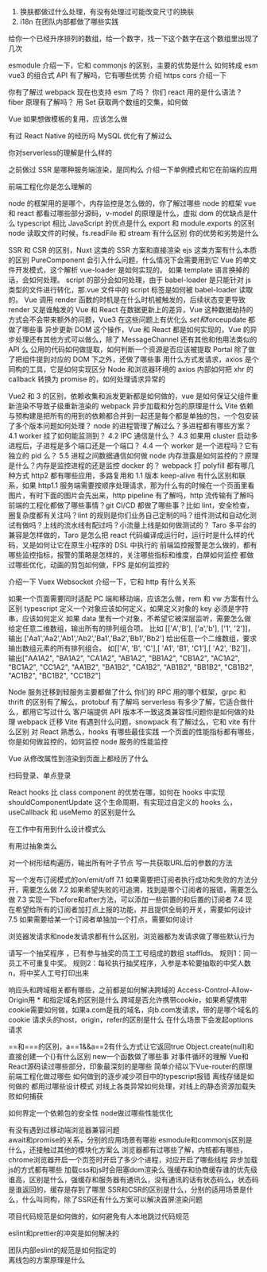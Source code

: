 1. 换肤都做过什么处理，有没有处理过可能改变尺寸的换肤
2. i18n 在团队内部都做了哪些实践 


给你一个已经升序排列的数组，给一个数字，找一下这个数字在这个数组里出现了几次

esmodule 介绍一下，它和 commonjs 的区别，主要的优势是什么 
如何转成 esm vue3 的组合式 API 有了解吗，它有哪些优势
介绍 https cors 介绍一下
  
你有了解过 webpack 现在也支持 esm 了吗？ 
你们 react 用的是什么语法？ fiber 原理有了解吗？ 
用 Set 获取两个数组的交集，如何做 
 
Vue 如果想做模板的复用，应该怎么做

有过 React Native 的经历吗
MySQL 优化有了解过么 
 
你对serverless的理解是什么样的

之前做过 SSR 是哪种服务端渲染，是同构么 
介绍一下单例模式和它在前端的应用  


 
前端工程化你是怎么理解的 

node 的框架用的是哪个，内存监控是怎么做的，你了解过哪些 node 的框架
vue 和 react 都看过哪些部分源码，v-model 的原理是什么，虚拟 dom 的优缺点是什么
typescript 相比 JavaScript 的优点是什么
export 和 module.exports 的区别 
node 读取文件的时候，fs.readFile 和 stream 有什么区别
你的优势和劣势是什么 

SSR 和 CSR 的区别，Nuxt 这类的 SSR 方案和直接渲染 ejs 这类方案有什么本质的区别 
PureComponent 会引入什么问题，什么情况下会需要用到它
Vue 的单文件开发模式，这个解析 vue-loader 是如何实现的。
如果 template 语言换掉的话，会如何处理。
script 的部分会如何处理，由于 babel-loader 是只能针对 js 类型的文件进行转化，那.vue 文件中的 script 标签是如何被 babel-loader 读取的。
Vue 调用 render 函数的时机是在什么时机被触发的，后续状态变更导致 render 又是谁触发的
Vue 和 React 在数据更新上的差异，Vue 这种数据劫持的方式会不会带来额外的问题，Vue3 在这些问题上有优化么
$set和$forceupdate 都做了哪些事
异步更新 DOM 这个操作，Vue 和 React 都是如何实现的，Vue 的异步处理还有其他方式可以做么，除了 MessageChannel 还有其他和他用法类似的 API 么
公用的代码如何做提取，如何判断一个资源是否应该被提取
Portal 除了做了把组件提到对应的 DOM 下之外，还做了哪些事
用什么方式发请求，axios 是个同构的工具，它是如何实现区分 Node 和浏览器环境的
axios 内部如何把 xhr 的 callback 转换为 promise 的，如何处理请求异常的  


Vue2 和 3 的区别，依赖收集和派发更新都是如何做的，vue 是如何保证父组件重新渲染不导致子级重新渲染的
webpack 异步加载和分包的原理是什么
Vite 依赖与预构建是把所有的用到的依赖都合并到一起还是每个都是单独的包，一个包安装了多个版本问题如何处理？
node 的进程管理了解过么？多进程都有哪些方案？
4.1 worker 挂了如何能监测到？
4.2 IPC 通信是什么？
4.3 如果用 cluster 启动多进程后，子进程是多个端口还是一个端口？
4.4 一个 worker 是一个进程吗？它有独立的 pid 么？
5.5 进程之间数据通信如何做
node 内存泄露是如何监控的？原理是什么？内存是监控进程的还是监控 docker 的？
webpack 打 polyfill 都有哪几种方式
http2 都有哪些应用，多路复用和 1.1 版本 keep-alive 有什么区别和联系，如果 http1.1 服务端需要按顺序处理请求，那为什么有的时候在一个页面里看图片，有时下面的图片会先出来，http pipeline 有了解吗，http 流传输有了解吗
前端的工程化都做了哪些事情？git CI/CD 都做了哪些事？比如 lint，安全检查，圈复杂度都有关注吗？lint 的规则是你们业务自己定制的吗？组件测试和自动化测试有做吗？上线的流水线有配过吗？小流量上线是如何做测试的？
Taro 多平台的兼容是怎样做的，Taro 是怎么把 react 代码编译成运行时，运行时是什么样的代码，又是如何让它在原生小程序的 DSL 中执行的
前端监控报警是怎么做的，都有哪些监控指标，报警的策略是怎样的，关注哪些指标和维度，白屏如何监控
都做过哪些优化，动画的剪包如何做，FPS 是如何监控的  

 
介绍一下 Vuex 
Websocket 介绍一下，它和 http 有什么关系
  
如果一个页面需要同时适配 PC 端和移动端，应该怎么做，rem 和 vw 方案有什么区别
typescript 定义一个对象应该如何定义，如果定义对象的 key 必须是字符串，应该如何定义 
如果 data 里有一个对象，不希望它被深层监听，需要怎么做
给定任意二维数组，输出所有的排列组合项。 比如 [['A','B'], ['a','b'], ['1', '2']]，输出 ['Aa1','Aa2','Ab1','Ab2','Ba1','Ba2','Bb1','Bb2']
给出任意一个二维数组，要求输出数组元素的所有排列组合。 如[['A', 'B', 'C'],[ 'A1', 'B1', 'C1'],[ 'A2', 'B2']]，输出["AA1A2", "BA1A2", "CA1A2", "AB1A2", "BB1A2", "CB1A2", "AC1A2", "BC1A2", "CC1A2", "AA1B2", "BA1B2", "CA1B2", "AB1B2", "BB1B2", "CB1B2", "AC1B2", "BC1B2", "CC1B2"] 


Node 服务迁移到轻服务主要都做了什么
你们的 RPC 用的哪个框架，grpc 和 thrift 的区别有了解么，protobuf 有了解吗
serverless 有多少了解，它适合做什么，都用它写过什么
客户端提供 API 版本不一致这类兼容性问题你是如何做的处理
webpack 迁移 Vite 有遇到什么问题，snowpack 有了解过么，它和 vite 有什么区别
对 React 熟悉么，hooks 有哪些最佳实践 
一个页面的性能指标都有哪些，你是如何做监控的，如何监控 node 服务的性能监控  

Vue 从修改属性到渲染到页面上都经历了什么

扫码登录、单点登录   

React hooks 比 class component 的优势在哪，如何在 hooks 中实现 shouldComponentUpdate 这个生命周期，有实现过自定义的 hooks 么，useCallback 和 useMemo 的区别是什么 

在工作中有用到什么设计模式么

有用过抽象类么  

对一个树形结构遍历，输出所有叶子节点
写一共获取URL后的参数的方法

写一个发布订阅模式的on/emit/off
7.1 如果需要把订阅者执行成功和失败的方法分开，需要怎么做
7.2 如果希望失败的可追溯，找到是哪个订阅者的报错，需要怎么做
7.3 实现一下before和after方法，可以添加一些前置的和后置的订阅者
7.4 现在希望给所有的订阅者加打点上报的功能，并且提供全局的开关，需要如何设计
7.5 如果需要给某一个订阅者单独加一个打点，需要如何设计

浏览器发请求和node发请求都有什么区别，浏览器都为发请求做了哪些默认行为 

请写一个抽奖程序 ，已有参与抽奖的员工工号组成的数组 staffIds。
规则1：同一员工不可重复中奖。
规则2：每轮执行抽奖程序，入参是本轮要抽取的中奖人数n，将中奖人工号打印出来
 
响应头和跨域相关都有哪些，之前都是如何解决跨域的
Access-Control-Allow-Origin用 * 和指定域名的区别是什么
跨域是否允许携带cookie，如果希望携带cookie需要如何做，如果a.com是我的域名，向b.com发请求，带的是哪个域名的cookie
请求头的host，origin，refer的区别是什么
在什么场景下会发起options请求
 
==和===的区别，a==1&&a==2有什么方式让它返回true
Object.create(null)和直接创建一个{}有什么区别
new一个函数做了哪些事
对事件循环的理解
Vue和React源码读过哪些部分，印象最深刻的是哪些
简单介绍以下Vue-router的原理 
前端工程化做过哪些
如何做到的逐步减少项目中的typescript报错 
离线存储是如何做的
都用过哪些设计模式
对线上各类异常如何处理，对线上的静态资源加载失败如何捕获

如何界定一个依赖包的安全性
node做过哪些性能优化 
 

有没有遇到过移动端浏览器兼容问题  
await和promise的关系，分别的应用场景有哪些
esmodule和commonjs区别是什么，还接触过其他的模块化方案么
浏览器都有过哪些了解，内核都有哪些，chrome浏览器开启一个页签时开启了多少个进程，对应开启了哪些线程
异步加载js的方式都有哪些
加载css和js时会阻塞dom渲染么
强缓存和协商缓存谁的优先级谁高，区别是什么，强缓存和服务器有通讯么，没有通讯的话有状态码么，状态码是谁返回的，缓存是存到了哪里 
SSR和CSR的区别是什么，分别的适用场景是什么，什么叫同构，除了SSR还有什么方案可以解决首屏渲染问题

项目代码规范是如何做的，如何避免有人本地跳过代码规范

eslint和prettier的冲突是如何解决的

    
团队内部eslint的规范是如何指定的   
离线包的方案原理是什么
